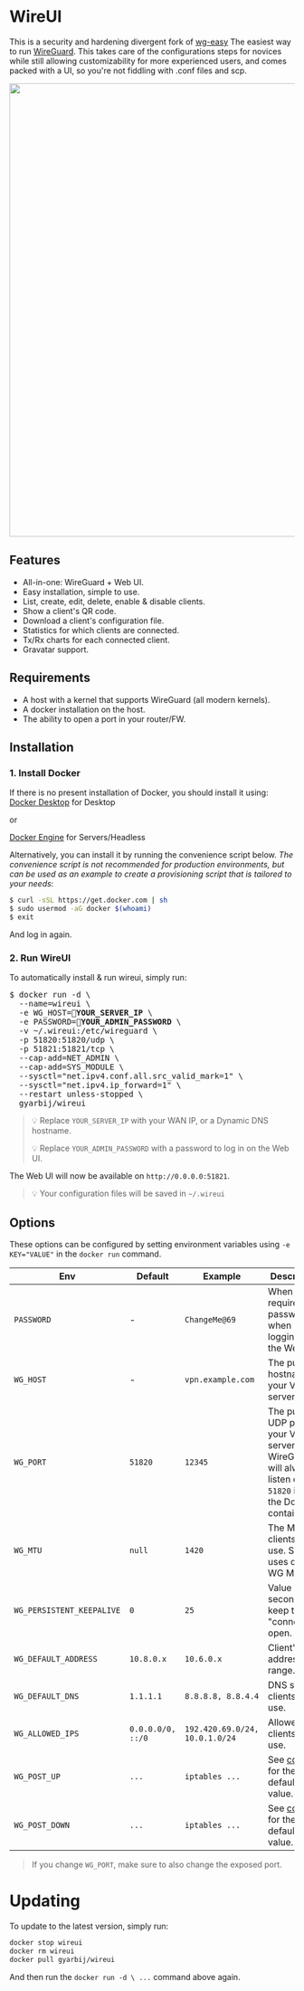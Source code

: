 # WireUI

This is a security and hardening divergent fork of [wg-easy](https://github.com/Gyarbij/wireui) The easiest way to run [WireGuard](https://github.com/WireGuard). This takes care of the configurations steps for novices while still allowing customizability for more experienced users, and comes packed with a UI, so you're not fiddling with .conf files and scp.

<p align="center">
  <img src="./assets/screenshot.png" width="802" />
</p>

## Features

* All-in-one: WireGuard + Web UI.
* Easy installation, simple to use.
* List, create, edit, delete, enable & disable clients.
* Show a client's QR code.
* Download a client's configuration file.
* Statistics for which clients are connected.
* Tx/Rx charts for each connected client.
* Gravatar support.

## Requirements

* A host with a kernel that supports WireGuard (all modern kernels).
* A docker installation on the host.
* The ability to open a port in your router/FW.

## Installation

### 1. Install Docker

If there is no present installation of Docker, you should install it using:
[Docker Desktop](https://docs.docker.com/get-docker/) for Desktop

or

[Docker Engine](https://docs.docker.com/engine/install/) for Servers/Headless

Alternatively, you can install it by running the convenience script below. _The convenience script is not recommended for production environments, but can be used as an example to create a provisioning script that is tailored to your needs_:

```bash
$ curl -sSL https://get.docker.com | sh
$ sudo usermod -aG docker $(whoami)
$ exit
```

And log in again.

### 2. Run WireUI

To automatically install & run wireui, simply run:

<pre>
$ docker run -d \
  --name=wireui \
  -e WG_HOST=<b>🚨YOUR_SERVER_IP</b> \
  -e PASSWORD=<b>🚨YOUR_ADMIN_PASSWORD</b> \
  -v ~/.wireui:/etc/wireguard \
  -p 51820:51820/udp \
  -p 51821:51821/tcp \
  --cap-add=NET_ADMIN \
  --cap-add=SYS_MODULE \
  --sysctl="net.ipv4.conf.all.src_valid_mark=1" \
  --sysctl="net.ipv4.ip_forward=1" \
  --restart unless-stopped \
  gyarbij/wireui
</pre>

> 💡 Replace `YOUR_SERVER_IP` with your WAN IP, or a Dynamic DNS hostname.
> 
> 💡 Replace `YOUR_ADMIN_PASSWORD` with a password to log in on the Web UI.

The Web UI will now be available on `http://0.0.0.0:51821`.

> 💡 Your configuration files will be saved in `~/.wireui`


## Options

These options can be configured by setting environment variables using `-e KEY="VALUE"` in the `docker run` command.

| Env | Default | Example | Description |
| - | - | - | - |
| `PASSWORD` | - | `ChangeMe@69` | When set, requires a password when logging in to the Web UI. |
| `WG_HOST` | - | `vpn.example.com` | The public hostname of your VPN server. |
| `WG_PORT` | `51820` | `12345` | The public UDP port of your VPN server. WireGuard will always listen on `51820` inside the Docker container. |
| `WG_MTU` | `null` | `1420` | The MTU the clients will use. Server uses default WG MTU. |
| `WG_PERSISTENT_KEEPALIVE` | `0` | `25` | Value in seconds to keep the "connection" open. |
| `WG_DEFAULT_ADDRESS` | `10.8.0.x` | `10.6.0.x` | Client's IP address range. |
| `WG_DEFAULT_DNS` | `1.1.1.1` | `8.8.8.8, 8.8.4.4` | DNS server clients will use. |
| `WG_ALLOWED_IPS` | `0.0.0.0/0, ::/0` | `192.420.69.0/24, 10.0.1.0/24` | Allowed IPs clients will use. |
| `WG_POST_UP` | `...` | `iptables ...` | See [config.js](https://github.com/Gyarbij/wireui/blob/main/src/config.js#L19) for the default value. |
| `WG_POST_DOWN` | `...` | `iptables ...` | See [config.js](https://github.com/Gyarbij/wireui/blob/main/src/config.js#L26) for the default value. |

> If you change `WG_PORT`, make sure to also change the exposed port.

# Updating

To update to the latest version, simply run:

```bash
docker stop wireui
docker rm wireui
docker pull gyarbij/wireui
```

And then run the `docker run -d \ ...` command above again.